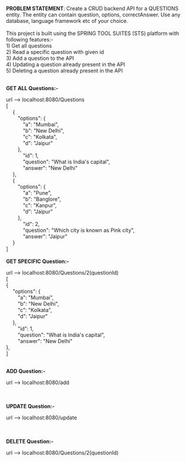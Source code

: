 **PROBLEM STATEMENT**: Create a CRUD backend API for a QUESTIONS entity. The entity can contain question, options, correctAnswer. Use any database, language framework etc of your choice.
<br><br>
This project is built using the SPRING TOOL SUITES (STS) platform with following features:- <br>                                                                                       1) Get all questions<br>                                                                                                                                                         2) Read a specific question with given id <br>                                                                                                                                   3) Add a question to the API <br>                                                                                                                                                 4) Updating a question already present in the API  <br>                                                                                                                           5) Deleting a question already present in the API <br><br>     

**GET ALL Questions:-**<br> 

url --> localhost:8080/Questions <br>
[<br>
&emsp;    {<br>
&emsp;&emsp;       "options": {<br>
&emsp;&emsp;&emsp;            "a": "Mumbai",<br>
&emsp;&emsp;&emsp;            "b": "New Delhi",<br>
&emsp;&emsp;&emsp;            "c": "Kolkata",<br>
&emsp;&emsp;&emsp;            "d": "Jaipur"<br>
&emsp;&emsp;       },<br>
&emsp;&emsp;&emsp;         "id": 1,<br>
&emsp;&emsp;&emsp;         "question": "What is India's capital",<br>
&emsp;&emsp;&emsp;         "answer": "New Delhi"<br>
&emsp;    },<br>
&emsp;     {<br>
&emsp;&emsp;         "options": {<br>
&emsp;&emsp;&emsp;            "a": "Pune",<br>
&emsp;&emsp;&emsp;            "b": "Banglore",<br>
&emsp;&emsp;&emsp;            "c": "Kanpur",<br>
&emsp;&emsp;&emsp;            "d": "Jaipur"<br>
&emsp;&emsp;         },<br>
&emsp;&emsp;&emsp;        "id": 2,<br>
&emsp;&emsp;&emsp;        "question": "Which city is known as Pink city",<br>
&emsp;&emsp;&emsp;        "answer": "Jaipur"<br>
&emsp;    }<br>
]
<br><br>
**GET SPECIFIC Question:-** <br> 

url --> localhost:8080/Questions/2(questionId) <br>
[<br>
    {<br>
&emsp;       "options": {<br>
&emsp;&emsp;            "a": "Mumbai",<br>
&emsp;&emsp;            "b": "New Delhi",<br>
&emsp;&emsp;            "c": "Kolkata",<br>
&emsp;&emsp;            "d": "Jaipur"<br>
&emsp;       },<br>
&emsp;&emsp;         "id": 1,<br>
&emsp;&emsp;         "question": "What is India's capital",<br>
&emsp;&emsp;         "answer": "New Delhi"<br>
    },<br>
]
<br><br>

**ADD Question:-** <br> 

url --> localhost:8080/add <br>
<br><br>

**UPDATE Question:-** <br> 

url --> localhost:8080/update <br>
<br><br>

**DELETE Question:-** <br> 

url --> localhost:8080/Questions/2(questionId) <br>
<br><br>
